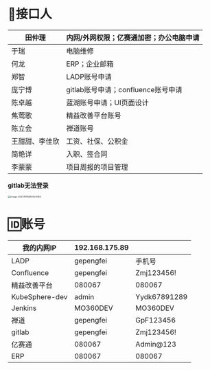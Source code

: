 # 🧔接口人

| 田仲理         | 内网/外网权限；亿赛通加密；办公电脑申请 |
| -------------- | --------------------------------------- |
| 于瑞           | 电脑维修                                |
| 何龙           | ERP；企业邮箱                           |
| 郑智           | LADP账号申请                            |
| 庞宁博         | gitlab账号申请；confluence账号申请      |
| 陈卓越         | 蓝湖账号申请；UI页面设计                |
| 焦莺歌         | 精益改善平台账号                        |
| 陈立会         | 禅道账号                                |
| 王甜甜、李佳欣 | 工资、社保、公积金                      |
| 简艳详         | 入职、签合同                            |
| 李蒙蒙         | 项目周报的项目管理                      |

**gitlab无法登录**

<img src="D:\ImageA\image-20231016083024382.png" alt="image-20231016083024382" style="zoom:38%;" />

# 🆔账号

| 我的内网IP     | 192.168.175.89 |              |
| -------------- | -------------- | ------------ |
| LADP           | gepengfei      | 手机号       |
| Confluence     | gepengfei      | Zmj123456!   |
| 精益改善平台   | 080067         | 080067       |
| KubeSphere-dev | admin          | Yydk67891289 |
| Jenkins        | MO360DEV       | MO360DEV     |
| 禅道           | gepengfei      | GpF123456    |
| gitlab         | gepengfei      | Zmj123456!   |
| 亿赛通         | 080067         | Admin@123    |
| ERP            | 080067         | 080067       |